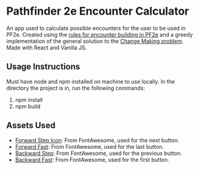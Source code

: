 # Pathfinder 2e Encounter Calculator
An app used to calculate possible encounters for the user to be used in PF2e. Created using the [rules for encounter building in PF2e](https://2e.aonprd.com/Rules.aspx?ID=497) and a greedy implementation of the general solution to the [Change Making problem](https://en.wikipedia.org/wiki/Change-making_problem). Made with React and Vanilla JS.

## Usage Instructions
Must have node and npm installed on machine to use locally. In the directory the project is in, run the following commands:
1. npm install
2. npm build

## Assets Used
* [Forward Step Icon](https://fontawesome.com/icons/forward-step?f=classic&s=solid): From FontAwesome, used for the next button.
* [Forward Fast](https://fontawesome.com/icons/forward-fast?f=classic&s=solid): From FontAwesome, used for the last button.
* [Backward Step](https://fontawesome.com/icons/backward-step?f=classic&s=solid): From FontAwesome, used for the previous button.
* [Backward Fast](https://fontawesome.com/icons/backward-fast?f=classic&s=solid): From FontAwesome, used for the first button.

